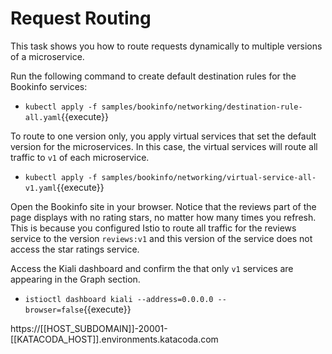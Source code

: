 # Request Routing

This task shows you how to route requests dynamically to multiple versions of a microservice.

Run the following command to create default destination rules for the Bookinfo services:

- `kubectl apply -f samples/bookinfo/networking/destination-rule-all.yaml`{{execute}}

To route to one version only, you apply virtual services that set the default version for the microservices. In this case, the virtual services will route all traffic to `v1` of each microservice.

- `kubectl apply -f samples/bookinfo/networking/virtual-service-all-v1.yaml`{{execute}}

Open the Bookinfo site in your browser. Notice that the reviews part of the page displays with no rating stars, no matter how many times you refresh. This is because you configured Istio to route all traffic for the reviews service to the version `reviews:v1` and this version of the service does not access the star ratings service.

Access the Kiali dashboard and confirm the that only `v1` services are appearing in the Graph section.

- `istioctl dashboard kiali --address=0.0.0.0 --browser=false`{{execute}}

https://[[HOST_SUBDOMAIN]]-20001-[[KATACODA_HOST]].environments.katacoda.com